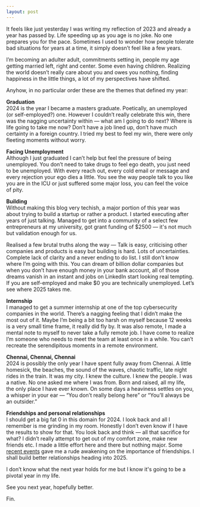 ```yaml
---
layout: post
---
```


It feels like just yesterday I was writing my reflection of 2023 and already a year has passed by. Life speeding up as you age is no joke. No one prepares you for the pace. Sometimes I used to wonder how people tolerate bad situations for years at a time, it simply doesn’t feel like a few years. 

I’m becoming an adulter adult, commitments setting in, people my age getting married left, right and center. Some even having children. Realizing the world doesn’t really care about you and owes you nothing, finding happiness in the little things, a lot of my perspectives have shifted. 

Anyhow, in no particular order these are the themes that defined my year: 

**Graduation**   
2024 is the year I became a masters graduate. Poetically, an unemployed (or self-employed?) one. However I couldn’t really celebrate this win, there was the nagging uncertainty within — what am I going to do next? Where is life going to take me now? Don’t have a job lined up, don’t have much certainty in a foreign country. I tried my best to feel my win, there were only fleeting moments without worry. 

**Facing Unemployment**  
Although I just graduated I can’t help but feel the pressure of being unemployed. You don’t need to take drugs to feel ego death, you just need to be unemployed. With every reach out, every cold email or message and every rejection your ego dies a little. You see the way people talk to you like you are in the ICU or just suffered some major loss, you can feel the voice of pity.

**Building**   
Without making this blog very techish, a major portion of this year was about trying to build a startup or rather a product. I started executing after years of just talking. Managed to get into a community of a select few entrepreneurs at my university, got grant funding of $2500 — it's not much but validation enough for us.

Realised a few brutal truths along the way — Talk is easy, criticising other companies and products is easy but building is hard. Lots of uncertainties. Complete lack of clarity and a never ending to do list. I still don’t know where I’m going with this. You can dream of billion dollar companies but when you don’t have enough money in your bank account, all of those dreams vanish in an instant and jobs on LinkedIn start looking real tempting. If you are self-employed and make $0 you are technically unemployed. Let’s see where 2025 takes me. 

**Internship**  
I managed to get a summer internship at one of the top cybersecurity companies in the world. There’s a nagging feeling that I didn’t make the most out of it. Maybe I’m being a bit too harsh on myself because 12 weeks is a very small time frame, it really did fly by. It was also remote, I made a mental note to myself to never take a fully remote job. I have come to realize I’m someone who needs to meet the team at least once in a while. You can’t recreate the serendipitous moments in a remote environment.  

**Chennai, Chennai, Chennai**   
2024 is possibly the only year I have spent fully away from Chennai. A little homesick, the beaches, the sound of the waves, chaotic traffic, late night rides in the train. It was my city. I knew the culture. I knew the people. I was a native. No one asked me where I was from. Born and raised, all my life, the only place I have ever known. On some days a heaviness settles on you, a whisper in your ear — “You don’t really belong here” or “You’ll always be an outsider.” 

**Friendships and personal relationships**   
I should get a big fat 0 in this domain for 2024\. I look back and all I remember is me grinding in my room. Honestly I don’t even know if I have the results to show for that. You look back and think — all that sacrifice for what? I didn’t really attempt to get out of my comfort zone, make new friends etc. I made a little effort here and there but nothing major. Some [recent events](https://www.varunraghu.com/2024/12/20/Core-Memory.html) gave me a rude awakening on the importance of friendships. I shall build better relationships heading into 2025\. 

I don’t know what the next year holds for me but I know it's going to be a pivotal year in my life. 

See you next year, hopefully better. 

Fin. 
